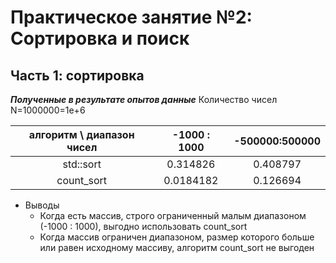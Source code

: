 # Практическое занятие №2: Сортировка и поиск

## Часть 1: сортировка

__*Полученные в результате опытов данные*__
Количество чисел N=1000000=1e+6

| алгоритм \ диапазон чисел |  -1000 : 1000  | -500000:500000 |
|:-------------------------:|:--------------:|:--------------:|
| std::sort                 | 0.314826       | 0.408797       |
| count_sort                | 0.0184182      | 0.126694       |

* Выводы
    * Когда есть массив, строго ограниченный малым диапазоном (-1000 : 1000), выгодно использовать count_sort
    * Когда массив ограничен диапазоном, размер которого больше или равен исходному массиву, алгоритм count_sort не выгоден
